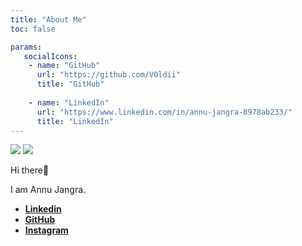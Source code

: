 ```yaml
---
title: "About Me"
toc: false

params:
   socialIcons:
    - name: "GitHub"
      url: "https://github.com/V0ldii"
      title: "GitHub"
    
    - name: "LinkedIn"
      url: "https://www.linkedin.com/in/annu-jangra-8978ab233/"
      title: "LinkedIn"
---
```

![](/static/images/me1.jpg)
![](/../static/images/me1.jpg)

Hi there👋

I am Annu Jangra.


- [**Linkedin**](https://www.linkedin.com/in/annu-jangra-8978ab233/)
- [**GitHub**](https://github.com/V0ldii)
- [**Instagram**](https://www.instagram.com/_un_na_/profilecard/?igsh=MXg0NzlqcHlrdDBoOQ==)



